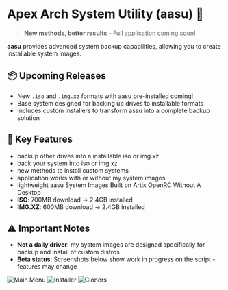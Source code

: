 # Apex Arch System Utility (aasu) 🔄

> **New methods, better results** - Full application coming soon!  

**aasu** provides advanced system backup capabilities, allowing you to create installable system images.

## 📦 Upcoming Releases
- New `.iso` and `.img.xz` formats with aasu pre-installed coming!
- Base system designed for backing up drives to installable formats
- Includes custom installers to transform assu into a complete backup solution

## 🔧 Key Features
- backup other drives into a installable iso or img.xz
- back your system into iso or img.xz
- new methods to install custom systems
- application works with or without my system images
- lightweight aasu System Images Built on Artix OpenRC Without A Desktop
- **ISO**: 700MB download → 2.4GB installed
- **IMG.XZ**: 600MB download → 2.4GB installed


## ⚠️ Important Notes
- **Not a daily driver**: my system images are designed specifically for backup and install of custom distros
- **Beta status**: Screenshots below show work in progress on the script - features may change

![Main Menu](https://github.com/user-attachments/assets/e3968e52-a73d-484b-85b5-97eb2e3f7c9b)
![Installer](https://github.com/user-attachments/assets/09829840-b892-41a0-b5c1-87bd870e70e1)
![Cloners](https://github.com/user-attachments/assets/24b28371-4c56-4d1e-895d-c644d8e42422)

